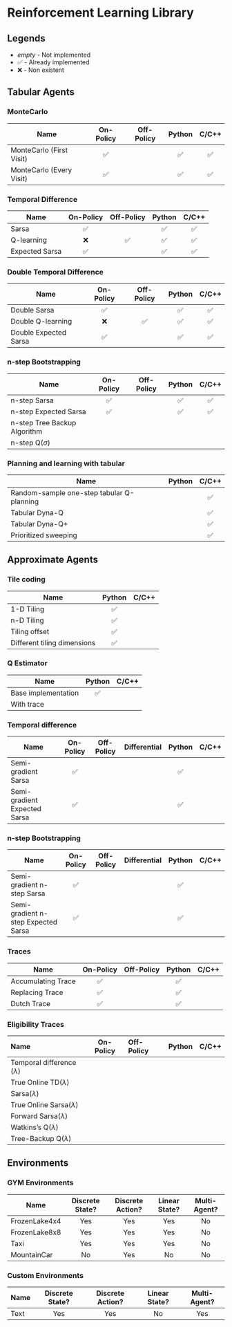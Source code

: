 # Reinforcement Learning Library

## Legends

* *empty* - Not implemented
* &#x2705; - Already implemented
* :x: - Non existent

## Tabular Agents

### MonteCarlo

| Name                     | On-Policy | Off-Policy |  Python  |  C/C++   |
| ------------------------ | :-------: | :--------: | :------: | :------: |
| MonteCarlo (First Visit) | &#x2705;  |            | &#x2705; | &#x2705; |
| MonteCarlo (Every Visit) | &#x2705;  |            | &#x2705; | &#x2705; |


### Temporal Difference

| Name           | On-Policy | Off-Policy |  Python  |  C/C++   |
| -------------- | :-------: | :--------: | :------: | :------: |
| Sarsa          | &#x2705;  |            | &#x2705; | &#x2705; |
| Q-learning     |    :x:    |  &#x2705;  | &#x2705; | &#x2705; |
| Expected Sarsa | &#x2705;  |            | &#x2705; | &#x2705; |

### Double Temporal Difference

| Name                  | On-Policy | Off-Policy |  Python  |  C/C++   |
| --------------------- | :-------: | :--------: | :------: | :------: |
| Double Sarsa          | &#x2705;  |            | &#x2705; | &#x2705; |
| Double Q-learning     |    :x:    |  &#x2705;  | &#x2705; | &#x2705; |
| Double Expected Sarsa | &#x2705;  |            | &#x2705; | &#x2705; |

### n-step Bootstrapping

| Name                         | On-Policy | Off-Policy |  Python  |  C/C++   |
| ---------------------------- | :-------: | :--------: | :------: | :------: |
| n-step Sarsa                 | &#x2705;  |            | &#x2705; | &#x2705; |
| n-step Expected Sarsa        | &#x2705;  |            | &#x2705; | &#x2705; |
| n-step Tree Backup Algorithm |           |            |          |          |
| n-step Q$(\sigma)$           |           |            |          |          |


### Planning and learning with tabular

| Name                                      | Python |  C/C++   |
| ----------------------------------------- | :----: | :------: |
| Random-sample one-step tabular Q-planning |        | &#x2705; |
| Tabular Dyna-Q                            |        | &#x2705; |
| Tabular Dyna-Q+                           |        | &#x2705; |
| Prioritized sweeping                      |        | &#x2705; |

## Approximate Agents

### Tile coding

| Name                        |  Python  | C/C++ |
| --------------------------- | :------: | :---: |
| 1-D Tiling                  | &#x2705; |       |
| n-D Tiling                  | &#x2705; |       |
| Tiling offset               | &#x2705; |       |
| Different tiling dimensions | &#x2705; |       |


### Q Estimator

| Name                |  Python  | C/C++ |
| ------------------- | :------: | :---: |
| Base implementation | &#x2705; |       |
| With trace          |          |       |


### Temporal difference

| Name                         | On-Policy | Off-Policy | Differential |  Python  | C/C++ |
| ---------------------------- | :-------: | :--------: | :----------: | :------: | :---: |
| Semi-gradient Sarsa          | &#x2705;  |            |              | &#x2705; |       |
| Semi-gradient Expected Sarsa | &#x2705;  |            |              | &#x2705; |       |

### n-step Bootstrapping

| Name                                | On-Policy | Off-Policy | Differential |  Python  | C/C++ |
| ----------------------------------- | :-------: | :--------: | :----------: | :------: | :---: |
| Semi-gradient n-step Sarsa          | &#x2705;  |            |              | &#x2705; |       |
| Semi-gradient n-step Expected Sarsa | &#x2705;  |            |              | &#x2705; |       |

### Traces

| Name               | On-Policy | Off-Policy |  Python  | C/C++ |
| ------------------ | :-------: | :--------: | :------: | :---: |
| Accumulating Trace | &#x2705;  |            | &#x2705; |       |
| Replacing Trace    | &#x2705;  |            | &#x2705; |       |
| Dutch Trace        | &#x2705;  |            | &#x2705; |       |

### Eligibility Traces

| Name                            | On-Policy | Off-Policy | Python | C/C++ |
| :------------------------------ | :-------: | :--------- | :----: | :---: |
| Temporal difference $(\lambda)$ |           |            |        |       |
| True Online TD$(\lambda)$       |           |            |        |       |
| Sarsa$(\lambda)$                |           |            |        |       |
| True Online Sarsa$(\lambda)$    |           |            |        |       |
| Forward Sarsa$(\lambda)$        |           |            |        |       |
| Watkins’s Q$(\lambda)$          |           |            |        |       |
| Tree-Backup Q$(\lambda)$        |           |            |        |       |

## Environments

### GYM Environments

| Name          | Discrete State? | Discrete Action? | Linear State? | Multi-Agent? |
| ------------- | :-------------: | :--------------: | :-----------: | :----------: |
| FrozenLake4x4 |       Yes       |       Yes        |      Yes      |      No      |
| FrozenLake8x8 |       Yes       |       Yes        |      Yes      |      No      |
| Taxi          |       Yes       |       Yes        |      Yes      |      No      |
| MountainCar   |       No        |       Yes        |      No       |      No      |

### Custom Environments

| Name | Discrete State? | Discrete Action? | Linear State? | Multi-Agent? |
| ---- | :-------------: | :--------------: | :-----------: | :----------: |
| Text |       Yes       |       Yes        |      No       |     Yes      |
